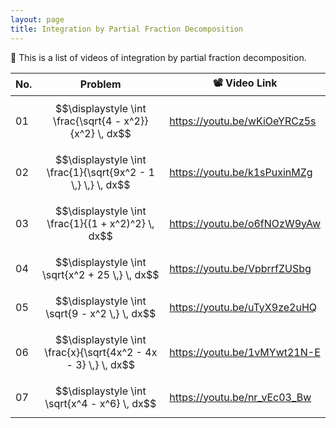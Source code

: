 ```yaml
---
layout: page
title: Integration by Partial Fraction Decomposition
---
```


📢 This is a list of videos of integration by partial fraction decomposition.

| No.  | Problem                                                      | 📽️ Video Link                                                 |
| ---- | ------------------------------------------------------------ | ------------------------------------------------------------ |
| 01   | $$\displaystyle \int \frac{\sqrt{4 - x^2}}{x^2} \, dx$$      | <a href="https://youtu.be/wKiOeYRCz5s" target="_blank">https://youtu.be/wKiOeYRCz5s</a> |
| 02   | $$\displaystyle \int \frac{1}{\sqrt{9x^2 - 1 \,} \,} \, dx$$ | <a href="https://youtu.be/k1sPuxinMZg" target="_blank">https://youtu.be/k1sPuxinMZg</a> |
| 03   | $$\displaystyle \int \frac{1}{(1 + x^2)^2} \, dx$$           | <a href="https://youtu.be/o6fNOzW9yAw" target="_blank">https://youtu.be/o6fNOzW9yAw</a> |
| 04   | $$\displaystyle \int \sqrt{x^2 + 25 \,} \, dx$$              | <a href="https://youtu.be/VpbrrfZUSbg" target="_blank">https://youtu.be/VpbrrfZUSbg</a> |
| 05   | $$\displaystyle \int \sqrt{9 - x^2 \,} \, dx$$               | <a href="https://youtu.be/uTyX9ze2uHQ" target="_blank">https://youtu.be/uTyX9ze2uHQ</a> |
| 06   | $$\displaystyle \int \frac{x}{\sqrt{4x^2 - 4x - 3} \,} \, dx$$ | <a href="https://youtu.be/1vMYwt21N-E" target="_blank">https://youtu.be/1vMYwt21N-E</a> |
| 07   | $$\displaystyle \int \sqrt{x^4 - x^6} \, dx$$                | <a href="https://youtu.be/nr_vEc03_Bw" target="_blank">https://youtu.be/nr_vEc03_Bw</a> |

